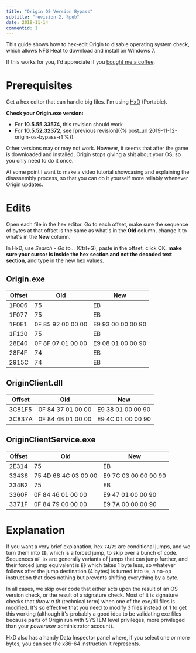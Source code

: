 ```yaml
---
title: "Origin OS Version Bypass"
subtitle: "revision 2, %pub"
date: 2019-11-14
commentid: 1
---
```


This guide shows how to hex-edit Origin to disable operating system check, which allows NFS Heat to download and install on Windows 7.

If this works for you, I'd appreciate if you [bought me a coffee](https://ko-fi.com/chylex).

# Prerequisites

Get a hex editor that can handle big files. I'm using [HxD](https://mh-nexus.de/en/hxd/) (Portable).

**Check your Origin.exe version:**
- For **10.5.55.33574**, this revision should work
- For **10.5.52.32372**, see [previous revision]({% post_url 2019-11-12-origin-os-bypass-r1 %})

Other versions may or may not work. However, it seems that after the game is downloaded and installed, Origin stops giving a shit about your OS, so you only need to do it once.

At some point I want to make a video tutorial showcasing and explaining the disassembly process, so that you can do it yourself more reliably whenever Origin updates.

# Edits

Open each file in the hex editor. Go to each offset, make sure the sequence of bytes at that offset is the same as what's in the **Old** column, change it to what's in the **New** column.

In HxD, use *Search - Go to...* (Ctrl+G), paste in the offset, click OK, **make sure your cursor is inside the hex section and not the decoded text section**, and type in the new hex values.

## Origin.exe

| Offset | Old | New |
| ------ | --- | --- |
| 1F006 | 75 | EB |
| 1F077 | 75 | EB |
| 1F0E1 | 0F 85 92 00 00 00 | E9 93 00 00 00 90 |
| 1F130 | 75 | EB |
| 28E40 | 0F 8F 07 01 00 00 | E9 08 01 00 00 90 |
| 28F4F | 74 | EB |
| 2915C | 74 | EB |

## OriginClient.dll

| Offset | Old | New |
| ------ | --- | --- |
| 3C81F5 | 0F 84 37 01 00 00 | E9 38 01 00 00 90 |
| 3C837A | 0F 84 4B 01 00 00 | E9 4C 01 00 00 90 |

## OriginClientService.exe

| Offset | Old | New |
| ------ | --- | --- |
| 2E314 | 75 | EB |
| 33436 | 75 4D 68 4C 03 00 00 | E9 7C 03 00 00 90 90 |
| 334B2 | 75 | EB |
| 3360F | 0F 84 46 01 00 00 | E9 47 01 00 00 90 |
| 3371F | 0F 84 79 00 00 00 | E9 7A 00 00 00 90 |

# Explanation

If you want a very brief explanation, hex `74`/`75` are conditional jumps, and we turn them into `EB`, which is a forced jump, to skip over a bunch of code. Sequences `0F 8x` are generally variants of jumps that can jump further, and their forced jump equivalent is `E9` which takes 1 byte less, so whatever follows after the jump destination (4 bytes) is turned into `90`, a no-op instruction that does nothing but prevents shifting everything by a byte.

In all cases, we skip over code that either acts upon the result of an OS version check, or the result of a signature check. Most of it is signature checks that *throw a fit* (technical term) when one of the exe/dll files is modified. It's so effective that you need to modify 3 files instead of 1 to get this working (although it's probably a good idea to be validating exe files because parts of Origin run with SYSTEM level privileges, more privileged than your *poweruser* administrator account).

HxD also has a handy Data Inspector panel where, if you select one or more bytes, you can see the x86-64 instruction it represents.
